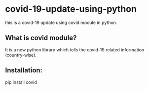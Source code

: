 # covid-19-update-using-python
this is a covid-19 update using covid module in python.

## What is covid module?
It is a new python library which tells the covid-19 related information (country-wise).
## Installation:
pip install covid
